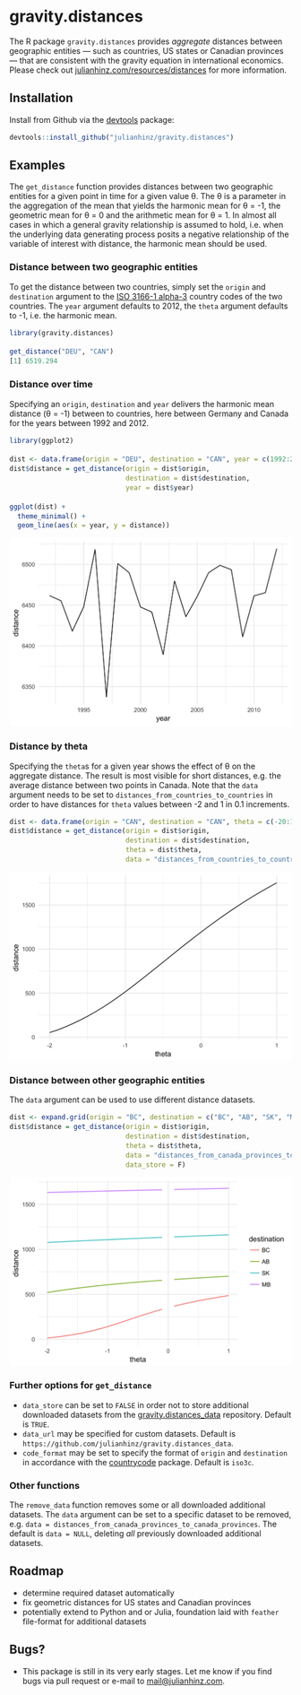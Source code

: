 # gravity.distances

The R package `gravity.distances` provides *aggregate* distances between geographic entities — such as countries, US states or Canadian provinces — that are consistent with the gravity equation in international economics. Please check out [julianhinz.com/resources/distances](julianhinz.com/resources/distances) for more information.

## Installation

Install from Github via the [devtools](https://devtools.r-lib.org) package:
```R
devtools::install_github("julianhinz/gravity.distances")
```

## Examples

The `get_distance` function provides distances between two geographic entities for a given point in time for a given value &theta;. The &theta; is a parameter in the aggregation of the mean that yields the harmonic mean for &theta; = -1, the geometric mean for &theta; = 0 and the arithmetic mean for &theta; = 1. In almost all cases in which a general gravity relationship is assumed to hold, i.e. when the underlying data generating process posits a negative relationship of the variable of interest with distance, the harmonic mean should be used.

### Distance between two geographic entities

To get the distance between two countries, simply set the `origin` and `destination` argument to the [ISO 3166-1 alpha-3](https://en.wikipedia.org/wiki/ISO_3166-1_alpha-3) country codes of the two countries. The `year` argument defaults to 2012, the `theta` argument defaults to -1, i.e. the harmonic mean.

```R
library(gravity.distances)

get_distance("DEU", "CAN")
[1] 6519.294
```


### Distance over time

Specifying an `origin`, `destination` and `year` delivers the harmonic mean distance (&theta; = -1) between to countries, here between Germany and Canada for the years between 1992 and 2012.

```R
library(ggplot2)

dist <- data.frame(origin = "DEU", destination = "CAN", year = c(1992:2012))
dist$distance = get_distance(origin = dist$origin,
                             destination = dist$destination,
                             year = dist$year)

ggplot(dist) +
  theme_minimal() +
  geom_line(aes(x = year, y = distance))

```
![Distance over time](tools/README_plot1.png)

### Distance by theta

Specifying the `theta`s for a given year shows the effect of &theta; on the aggregate distance. The result is most visible for short distances, e.g. the average distance between two points in Canada. Note that the `data` argument needs to be set to `distances_from_countries_to_countries` in order to have distances for `theta` values between -2 and 1 in 0.1 increments.

```R
dist <- data.frame(origin = "CAN", destination = "CAN", theta = c(-20:10)/10)
dist$distance = get_distance(origin = dist$origin,
                             destination = dist$destination,
                             theta = dist$theta,
                             data = "distances_from_countries_to_countries")
```
![Distance over time](tools/README_plot2.png)

### Distance between other geographic entities

The `data` argument can be used to use different distance datasets.

```R
dist <- expand.grid(origin = "BC", destination = c("BC", "AB", "SK", "MB"), theta = c(-20:10)/10)
dist$distance = get_distance(origin = dist$origin,
                             destination = dist$destination,
                             theta = dist$theta,
                             data = "distances_from_canada_provinces_to_canada_provinces",
                             data_store = F)
```
![Distance over time](tools/README_plot3.png)

### Further options for `get_distance`

* `data_store` can be set to `FALSE` in order not to store additional downloaded datasets from the [gravity.distances_data](https://github.com/julianhinz/gravity.distances_data) repository. Default is `TRUE`.
* `data_url` may be specified for custom datasets. Default is `https://github.com/julianhinz/gravity.distances_data`.
* `code_format` may be set to specify the format of `origin` and `destination` in accordance with the [countrycode](https://github.com/vincentarelbundock/countrycode) package. Default is `iso3c`.

### Other functions

The `remove_data` function removes some or all downloaded additional datasets. The `data` argument can be set to a specific dataset to be removed, e.g. `data = distances_from_canada_provinces_to_canada_provinces`. The default is `data = NULL`, deleting *all* previously downloaded additional datasets.

## Roadmap

* determine required dataset automatically
* fix geometric distances for US states and Canadian provinces
* potentially extend to Python and or Julia, foundation laid with `feather` file-format for additional datasets

## Bugs?

* This package is still in its very early stages. Let me know if you find bugs via pull request or e-mail to [mail@julianhinz.com](mailto:mail@julianhinz.com).
